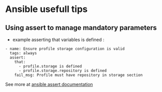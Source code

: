 # Ansible usefull tips

## Using assert to manage mandatory parameters

- example asserting that variables is defined :
```
- name: Ensure profile storage configuration is valid
  tags: always
  assert:
    that:
      - profile.storage is defined
      - profile.storage.repository is defined
    fail_msg: Profile must have repository in storage section
```


See more at [ansible assert documentation](https://docs.ansible.com/ansible/latest/collections/ansible/builtin/assert_module.html)

